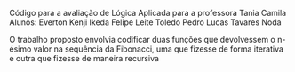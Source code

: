 Código para a avaliação de Lógica Aplicada para a professora Tania Camila
Alunos:
Everton Kenji Ikeda
Felipe Leite Toledo
Pedro Lucas Tavares Noda

O trabalho proposto envolvia codificar duas funções que devolvessem o n-ésimo valor na sequência da Fibonacci, uma que
fizesse de forma iterativa e outra que fizesse de maneira recursiva
